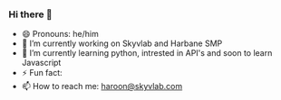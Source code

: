 ### Hi there 👋

- 😄 Pronouns: he/him
- 🔭 I’m currently working on Skyvlab and Harbane SMP
- 🌱 I’m currently learning python, intrested in API's and soon to learn Javascript
- ⚡ Fun fact: 
- 📫 How to reach me: haroon@skyvlab.com
